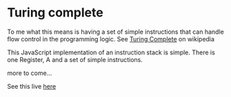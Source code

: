 # Turing complete
To me what this means is having a set of simple instructions that can handle flow control in the programming logic. See [Turing Complete](https://en.wikipedia.org/wiki/Turing_completeness) on wikipedia

This JavaScript implementation of an instruction stack is simple. There is one Register, A and a set of simple instructions. 

more to come...

See this live [here](http://firoved.com/github/turing-complete/)
